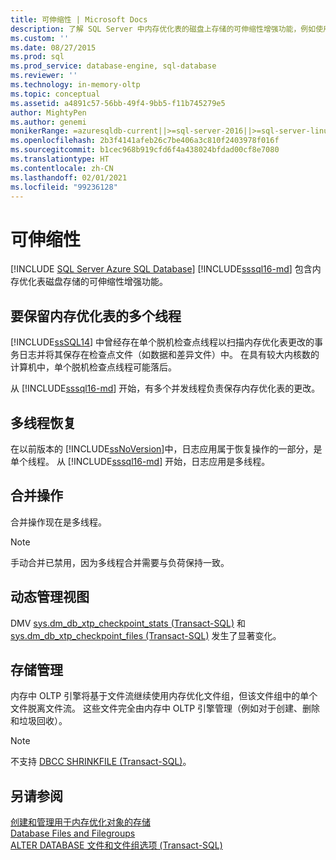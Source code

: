 ```yaml
---
title: 可伸缩性 | Microsoft Docs
description: 了解 SQL Server 中内存优化表的磁盘上存储的可伸缩性增强功能，例如使用多个线程来保留表。
ms.custom: ''
ms.date: 08/27/2015
ms.prod: sql
ms.prod_service: database-engine, sql-database
ms.reviewer: ''
ms.technology: in-memory-oltp
ms.topic: conceptual
ms.assetid: a4891c57-56bb-49f4-9bb5-f11b745279e5
author: MightyPen
ms.author: genemi
monikerRange: =azuresqldb-current||>=sql-server-2016||>=sql-server-linux-2017||=azuresqldb-mi-current
ms.openlocfilehash: 2b3f4141afeb26c7be406a3c810f2403978f016f
ms.sourcegitcommit: b1cec968b919cfd6f4a438024bfdad00cf8e7080
ms.translationtype: HT
ms.contentlocale: zh-CN
ms.lasthandoff: 02/01/2021
ms.locfileid: "99236128"
---
```

# <a name="scalability"></a>可伸缩性
[!INCLUDE [SQL Server Azure SQL Database](../../includes/applies-to-version/sql-asdb.md)]
[!INCLUDE[sssql16-md](../../includes/sssql16-md.md)] 包含内存优化表磁盘存储的可伸缩性增强功能。 

## <a name="multiple-threads-to-persist-memory-optimized-tables"></a>要保留内存优化表的多个线程  
  
[!INCLUDE[ssSQL14](../../includes/sssql14-md.md)] 中曾经存在单个脱机检查点线程以扫描内存优化表更改的事务日志并将其保存在检查点文件（如数据和差异文件）中。 在具有较大内核数的计算机中，单个脱机检查点线程可能落后。  
  
从 [!INCLUDE[sssql16-md](../../includes/sssql16-md.md)] 开始，有多个并发线程负责保存内存优化表的更改。  
  
## <a name="multi-threaded-recovery"></a>多线程恢复
在以前版本的 [!INCLUDE[ssNoVersion](../../includes/ssnoversion-md.md)]中，日志应用属于恢复操作的一部分，是单个线程。 从 [!INCLUDE[sssql16-md](../../includes/sssql16-md.md)] 开始，日志应用是多线程。  
  
## <a name="merge-operation"></a>合并操作  
合并操作现在是多线程。  
   
> [!NOTE]
> 手动合并已禁用，因为多线程合并需要与负荷保持一致。 

## <a name="dynamic-management-views"></a>动态管理视图  
DMV [sys.dm_db_xtp_checkpoint_stats (Transact-SQL)](../../relational-databases/system-dynamic-management-views/sys-dm-db-xtp-checkpoint-stats-transact-sql.md) 和 [sys.dm_db_xtp_checkpoint_files (Transact-SQL)](../../relational-databases/system-dynamic-management-views/sys-dm-db-xtp-checkpoint-files-transact-sql.md) 发生了显著变化。  

## <a name="storage-management"></a>存储管理
内存中 OLTP 引擎将基于文件流继续使用内存优化文件组，但该文件组中的单个文件脱离文件流。 这些文件完全由内存中 OLTP 引擎管理（例如对于创建、删除和垃圾回收）。 

> [!NOTE]
> 不支持 [DBCC SHRINKFILE (Transact-SQL)](../../t-sql/database-console-commands/dbcc-shrinkfile-transact-sql.md)。  
  
## <a name="see-also"></a>另请参阅   
[创建和管理用于内存优化对象的存储](../../relational-databases/in-memory-oltp/creating-and-managing-storage-for-memory-optimized-objects.md)     
[Database Files and Filegroups](../../relational-databases/databases/database-files-and-filegroups.md)    
[ALTER DATABASE 文件和文件组选项 (Transact-SQL)](../../t-sql/statements/alter-database-transact-sql-file-and-filegroup-options.md)    
